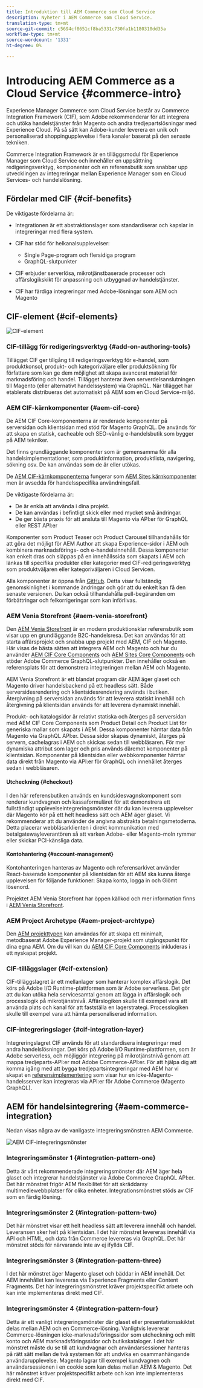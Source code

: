 ```yaml
---
title: Introduktion till AEM Commerce som Cloud Service
description: Nyheter i AEM Commerce som Cloud Service.
translation-type: tm+mt
source-git-commit: c5694cf8651cf8ba5331c730fa1b1180310dd35a
workflow-type: tm+mt
source-wordcount: '1331'
ht-degree: 0%

---
```



# Introducing AEM Commerce as a Cloud Service {#commerce-intro}

Experience Manager Commerce som Cloud Service består av Commerce Integration Framework (CIF), som Adobe rekommenderar för att integrera och utöka handelstjänster från Magento och andra tredjepartslösningar med Experience Cloud. På så sätt kan Adobe-kunder leverera en unik och personaliserad shoppingupplevelse i flera kanaler baserat på den senaste tekniken.

Commerce Integration Framework är en tilläggsmodul för Experience Manager som Cloud Service och innehåller en uppsättning redigeringsverktyg, komponenter och en referensbutik som snabbar upp utvecklingen av integreringar mellan Experience Manager som en Cloud Services- och handelslösning.

## Fördelar med CIF {#cif-benefits}

De viktigaste fördelarna är:

* Integrationen är ett abstraktionslager som standardiserar och kapslar in integreringar med flera system.

* CIF har stöd för helkanalsupplevelser:

   * Single Page-program och flersidiga program
   * GraphQL-slutpunkter

* CIF erbjuder serverlösa, mikrotjänstbaserade processer och affärslogikskikt för anpassning och utbyggnad av handelstjänster.

* CIF har färdiga integreringar med Adobe-lösningar som AEM och Magento

## CIF-element {#cif-elements}

![CIF-element](/help/commerce-cloud/assets/cif-overview1.jpg)


### CIF-tillägg för redigeringsverktyg {#add-on-authoring-tools}

Tillägget CIF ger tillgång till redigeringsverktyg för e-handel, som produktkonsol, produkt- och kategoriväljare eller produktsökning för författare som kan ge dem möjlighet att skapa avancerat material för marknadsföring och handel. Tillägget hanterar även serverdelsanslutningen till Magento (eller alternativt handelssystem) via GraphQL. När tillägget har etablerats distribueras det automatiskt på AEM som en Cloud Service-miljö.

### AEM CIF-kärnkomponenter {#aem-cif-core}

De AEM CIF Core-komponenterna är renderade komponenter på serversidan och klientsidan med stöd för Magento GraphQL. De används för att skapa en statisk, cacheable och SEO-vänlig e-handelsbutik som bygger på AEM tekniker.

Det finns grundläggande komponenter som är gemensamma för alla handelsimplementationer, som produktinformation, produktlista, navigering, sökning osv. De kan användas som de är eller utökas.

De [AEM CIF-kärnkomponenterna](https://github.com/adobe/aem-core-cif-components) fungerar som [AEM Sites kärnkomponenter](https://github.com/adobe/aem-core-wcm-components) men är avsedda för handelsspecifika användningsfall.

De viktigaste fördelarna är:

* De är enkla att använda i dina projekt.
* De kan användas i befintligt skick eller med mycket små ändringar.
* De ger bästa praxis för att ansluta till Magento via API:er för GraphQL eller REST API:er

Komponenter som Product Teaser och Product Carousel tillhandahålls för att göra det möjligt för AEM Author att skapa Experience-sidor i AEM och kombinera marknadsförings- och e-handelsinnehåll. Dessa komponenter kan enkelt dras och släppas på en innehållssida som skapats i AEM och länkas till specifika produkter eller kategorier med CIF-redigeringsverktyg som produktväljaren eller kategoriväljaren i Cloud Servicen.

Alla komponenter är öppna från [GitHub](https://github.com/adobe/aem-core-cif-components). Detta visar fullständig genomskinlighet i kommande ändringar och gör att du enkelt kan få den senaste versionen. Du kan också tillhandahålla pull-begäranden om förbättringar och felkorrigeringar som kan införlivas.

### AEM Venia Storefront {#aem-venia-storefront}

Den [AEM Venia Storefront](https://github.com/adobe/aem-cif-guides-venia) är en modern produktionsklar referensbutik som visar upp en grundläggande B2C-handelsresa. Det kan användas för att starta affärsprojekt och snabba upp projekt med AEM, CIF och Magento. Här visas de bästa sätten att integrera AEM och Magento och hur du använder [AEM CIF Core Components](https://github.com/adobe/aem-core-cif-components) och [AEM Sites Core Components](https://github.com/adobe/aem-core-wcm-components) och stöder Adobe Commerce GraphQL-slutpunkter. Den innehåller också en referensplats för att demonstrera integreringen mellan AEM och Magento.

AEM Venia Storefront är ett blandat program där AEM äger glaset och Magento driver handelsbackend på ett headless sätt. Både serversidesrendering och klientsidesrendering används i butiken. Återgivning på serversidan används för att leverera statiskt innehåll och återgivning på klientsidan används för att leverera dynamiskt innehåll.

Produkt- och katalogsidor är relativt statiska och återges på serversidan med AEM CIF Core Components som Product Detail och Product List för generiska mallar som skapats i AEM. Dessa komponenter hämtar data från Magento via GraphQL API:er.
Dessa sidor skapas dynamiskt, återges på servern, cachelagras i AEM och skickas sedan till webbläsaren.
För mer dynamiska attribut som lager och pris används däremot komponenter på klientsidan. Komponenter på klientsidan eller webbkomponenter hämtar data direkt från Magento via API:er för GraphQL och innehållet återges sedan i webbläsaren.

#### Utcheckning {#checkout}

I den här referensbutiken används en kundsidesvagnskomponent som renderar kundvagnen och kassaformuläret för att demonstrera ett fullständigt upplevelseintegreringsmönster där du kan leverera upplevelser där Magento kör på ett helt headless sätt och AEM äger glaset. Vi rekommenderar att du använder de angivna abstrakta betalningsmetoderna. Detta placerar webbläsarklienten i direkt kommunikation med betalgatewayleverantören så att varken Adobe- eller Magento-moln rymmer eller skickar PCI-känsliga data.

#### Kontohantering {#account-management}

Kontohanteringen hanteras av Magento och referensarkivet använder React-baserade komponenter på klientsidan för att AEM ska kunna återge upplevelsen för följande funktioner: Skapa konto, logga in och Glömt lösenord.

Projektet AEM Venia Storefront har öppen källkod och mer information finns i [AEM Venia Storefront](https://github.com/adobe/aem-cif-guides-venia).

### AEM Project Archetype {#aem-project-archtype}

Den [AEM projekttypen](https://docs.adobe.com/content/help/en/experience-manager-core-components/using/developing/archetype/overview.html) kan användas för att skapa ett minimalt, metodbaserat Adobe Experience Manager-projekt som utgångspunkt för dina egna AEM. Om du vill kan du [AEM CIF Core Components](https://github.com/adobe/aem-core-cif-components) inkluderas i ett nyskapat projekt.

### CIF-tilläggslager {#cif-extension}

CIF-tilläggslagret är ett mellanlager som hanterar komplex affärslogik. Det körs på Adobe I/O Runtime-plattformen som är Adobe serverless. Det gör att du kan utöka hela servicesamtal genom att lägga in affärslogik och processlogik på mikrotjänstnivå. Affärslogiken skulle till exempel vara att använda plats och kanal för att fastställa en lagerstrategi. Processlogiken skulle till exempel vara att hämta personaliserad information.

### CIF-integreringslager {#cif-integration-layer}

Integreringslagret CIF används för att standardisera integreringar med andra handelslösningar. Det körs på Adobe I/O Runtime-plattformen, som är Adobe serverless, och möjliggör integrering på mikrotjänstnivå genom att mappa tredjeparts-API:er mot Adobe Commerce-API:er. För att hjälpa dig att komma igång med att bygga tredjepartsintegreringar med AEM har vi skapat en [referensimplementering](https://github.com/adobe/commerce-cif-graphql-integration-reference) som visar hur en icke-Magento-handelsserver kan integreras via API:er för Adobe Commerce (Magento GraphQL).

## AEM för handelsintegrering {#aem-commerce-integration}

Nedan visas några av de vanligaste integreringsmönstren AEM Commerce.

![AEM CIF-integreringsmönster](/help/commerce-cloud/assets/aem-cif-integration-patterns-updated.JPG)


### Integreringsmönster 1 {#integration-pattern-one}

Detta är vårt rekommenderade integreringsmönster där AEM äger hela glaset och integrerar handelstjänster via Adobe Commerce GraphQL API:er. Det här mönstret frigör AEM flexibilitet för att skräddarsy multimediewebbplatser för olika enheter. Integrationsmönstret stöds av CIF som en färdig lösning.


### Integreringsmönster 2 {#integration-pattern-two}

Det här mönstret visar ett helt headless sätt att leverera innehåll och handel. Leveransen sker helt på klientsidan. I det här mönstret levereras innehåll via API och HTML, och data från Commerce levereras via GraphQL. Det här mönstret stöds för närvarande inte av ej ifyllda CIF.


### Integreringsmönster 3 {#integration-pattern-three}

I det här mönstret äger Magento glaset och bäddar in AEM innehåll. Det AEM innehållet kan levereras via Experience Fragments eller Content Fragments. Det här integreringsmönstret kräver projektspecifikt arbete och kan inte implementeras direkt med CIF.


### Integreringsmönster 4 {#integration-pattern-four}

Detta är ett vanligt integreringsmönster där glaset eller presentationsskiktet delas mellan AEM och en Commerce-lösning. Vanligtvis levererar Commerce-lösningen icke-marknadsföringssidor som utcheckning och mitt konto och AEM marknadsföringssidor och butikskataloger. I det här mönstret måste du se till att kundvagnar och användarsessioner hanteras på rätt sätt mellan de två systemen för att undvika en osammanhängande användarupplevelse. Magento lagrar till exempel kundvagnen och användarsessionen i en cookie som kan delas mellan AEM &amp; Magento. Det här mönstret kräver projektspecifikt arbete och kan inte implementeras direkt med CIF.
